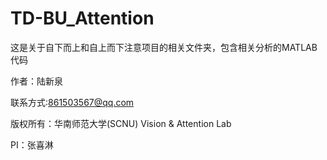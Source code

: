 # TD-BU_Attention
这是关于自下而上和自上而下注意项目的相关文件夹，包含相关分析的MATLAB代码

作者：陆新泉

联系方式:861503567@qq.com

版权所有：华南师范大学(SCNU) Vision & Attention Lab

PI：张喜淋
